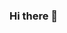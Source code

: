 ### Hi there 👋

<!--
I'm a Junior Web Developer and UI designer, building with HMTL, CSS and JS. My goals are to work in a full-stack capacity on exploratory, cloud-based web projects and to become a GCP ninja. I also like messing around with 3D 🧊.

- 🔭 I’m currently working on an audio plugin for spatial audio music production and an AI fashion brand.
- 🌱 I’m currently learning Google Cloud Platform + Google Firebase + Full-Stack with Codecademy.
- 🔫 My weapons of choice include but are not limited to Adobe Illustrator, CSS, Google Firebase, HTML, JS, Make (Integromat), Spline and Wordpress. 
- 📫 You can reach me and find out more at https://edwindharris.dev
-->
